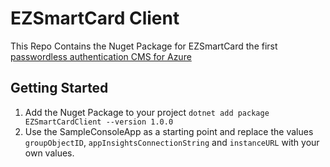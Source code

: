 # EZSmartCard Client
This Repo Contains the Nuget Package for EZSmartCard the first [passwordless authentication CMS for Azure](https://www.keytos.io/passwordless-onboarding.html)

## Getting Started
1) Add the Nuget Package to your project `dotnet add package EZSmartCardClient --version 1.0.0`
2) Use the SampleConsoleApp as a starting point and replace the values `groupObjectID`, `appInsightsConnectionString` and `instanceURL` with your own values.